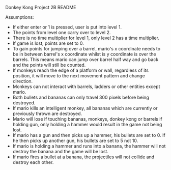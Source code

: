 Donkey Kong Project 2B README

Assumptions:
- If either enter or 1 is pressed, user is put into level 1.
- The points from level one carry over to level 2.
- There is no time multiplier for level 1, only level 2 has a time multiplier.
- If game is lost, points are set to 0.
- To gain points for jumping over a barrel, mario's x coordinate needs to be in between barrel's
  x coordinate whilst is y coordinate is over the barrels. This means mario can jump over barrel half
  way and go back and the points will still be counted.
- If monkeys reach the edge of a platform or wall, regardless of its position, it will move to the next
  movement pattern and change direction.
- Monkeys can not interact with barrels, ladders or other entities except mario.
- Both bullets and bananas can only travel 300 pixels before being destroyed.
- If mario kills an intelligent monkey, all bananas which are currently or previously thrown are destroyed.
- Mario will lose if touching bananas, monkeys, donkey kong or barrels if holding gun, only holding a hammer
  would result in the game not being lost.
- If mario has a gun and then picks up a hammer, his bullets are set to 0. If he then picks up another gun,
  his bullets are set to 5 not 10.
- If mario is holding a hammer and runs into a banana, the hammer will not destroy the banana and the game
  will be lost.
- If mario fires a bullet at a banana, the projectiles will not collide and destroy each other. 